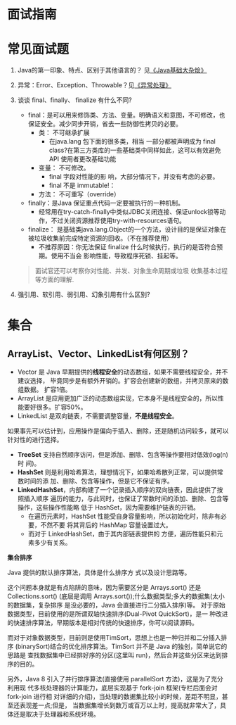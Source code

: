 
# 面试指南

# 常见面试题

1. Java的第一印象、特点、区别于其他语言的？ 见[《Java基础大杂烩》](./Java基础大杂烩.md)
2. 异常：Error、Exception、Throwable？见[《异常处理》](./异常处理.md)
3. 谈谈 final、finally、 finalize 有什么不同?
    - final：是可以用来修饰类、方法、变量。明确语义和意图，不可修改，也保证安全。减少同步开销，省去一些防御性拷贝的必要。
      - 类： 不可继承扩展
        - 在java.lang 包下面的很多类，相当 一部分都被声明成为 final class?在第三方类库的一些基础类中同样如此，这可以有效避免 API 使用者更改基础功能
      - 变量： 不可修改。 
        - final 字段对性能的影 响，大部分情况下，并没有考虑的必要。
        - final 不是 immutable!：
      - 方法： 不可重写（override）
    - finally：是Java 保证重点代码一定要被执行的一种机制。
      - 经常用在try-catch-finally中类似JDBC关闭连接、保证unlock锁等动作，不过关闭资源推荐使用try-with-resources语句。
    - finalize： 是基础类java.lang.Object的一个方法，设计目的是保证对象在被垃圾收集前完成特定资源的回收。（不在推荐使用）
      - 不推荐原因：你无法保证 finalize 什么时候执行，执行的是否符合预期。使用不当会 影响性能，导致程序死锁、挂起等。
    >面试官还可以考察你对性能、并发、对象生命周期或垃圾 收集基本过程等方面的理解.


4. 强引用、软引用、弱引用、幻象引用有什么区别?


# 集合

## ArrayList、Vector、LinkedList有何区别？

- Vector 是 Java 早期提供的**线程安全**的动态数组，如果不需要线程安全，并不建议选择， 毕竟同步是有额外开销的。扩容会创建新的数组，并拷贝原来的数组数据。 扩容1倍。 
- ArrayList 是应用更加广泛的动态数组实现，它本身不是线程安全的，所以性能要好很多。扩容50%。
- LinkedList 是双向链表，不需要调整容量，**不是线程安全**。


如果事先可以估计到，应用操作是偏向于插入、删除，还是随机访问较多，就可以针对性的进行选择。

* **TreeSet** 支持自然顺序访问，但是添加、删除、包含等操作要相对低效(log(n) 时 间)。
* **HashSet** 则是利用哈希算法，理想情况下，如果哈希散列正常，可以提供常数时间的添 加、删除、包含等操作，但是它不保证有序。
* **LinkedHashSet**，内部构建了一个记录插入顺序的双向链表，因此提供了按照插入顺序 遍历的能力，与此同时，也保证了常数时间的添加、删除、包含等操作，这些操作性能略 低于 HashSet，因为需要维护链表的开销。
  * 在遍历元素时，HashSet 性能受自身容量影响，所以初始化时，除非有必要，不然不要 将其背后的 HashMap 容量设置过大。
  * 而对于 LinkedHashSet，由于其内部链表提供的 方便，遍历性能只和元素多少有关系。


**集合排序**

 Java 提供的默认排序算法，具体是什么排序方 式以及设计思路等。

这个问题本身就是有点陷阱的意味，因为需要区分是 Arrays.sort() 还是 Collections.sort() (底层是调用 Arrays.sort());什么数据类型;多大的数据集(太小的数据集，复杂排序 是没必要的，Java 会直接进行二分插入排序)等。
对于原始数据类型，目前使用的是所谓双轴快速排序(Dual-Pivot QuickSort)，是一 种改进的快速排序算法，早期版本是相对传统的快速排序，你可以阅读源码。


而对于对象数据类型，目前则是使用TimSort，思想上也是一种归并和二分插入排序 (binarySort)结合的优化排序算法。TimSort 并不是 Java 的独创，简单说它的思路是 查找数据集中已经排好序的分区(这里叫 run)，然后合并这些分区来达到排序的目的。


另外，Java 8 引入了并行排序算法(直接使用 parallelSort 方法)，这是为了充分利用现 代多核处理器的计算能力，底层实现基于 fork-join 框架(专栏后面会对 fork-join 进行相 对详细的介绍)，当处理的数据集比较小的时候，差距不明显，甚至还表现差一点;但是， 当数据集增长到数万或百万以上时，提高就非常大了，具体还是取决于处理器和系统环境。

